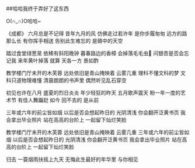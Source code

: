 ##哈哈我终于弄好了这东西

O(∩_∩)O哈哈~

《成都》
六月总是不记得
昔年九月的风
仿佛走过若许年
是你步履匆匆
远方的路那么长
有你挥手相送
告别此生难忘的
是赣中的天空

踏过食堂绿葱茏
依稀有斜阳晚钟
暮春路边的香樟
会掉落毛毛虫🐛
问银杏是否会忘记我
来年黄叶掉落
就算 天各一方 景如酢

教学楼门厅未开的木芙蓉
远处依旧是青山掩映着 
云雾几重
理科不懂文科的梦
文科只道物理难懂
清晨朗朗的书声里
偶然听见乱石穿空

初见也许在八月
盛夏的烈日炎炎
年少轻狂的昨天
五月歌声震天
盼一年一度的艺术节
有佳人舞蹁跹
如今 回不去的 是从前

三年或六年的前尘皆如烟
以后是否会想起昨日的 
光阴清浅
你会翻开泛黄书页
我会拿出毕业照片
站在高高的台阶上
一起留下灿烂笑脸

教学楼门厅未开的木芙蓉
远处依旧是青山掩映着 
云雾几重
三年或六年的前尘皆如烟
以后是否会想起昨日的 
光阴清浅
你会翻开泛黄书页
我会拿出毕业照片
站在高高的台阶上
一起留下灿烂笑脸

归去
一蓑烟雨扶摇上九天
无悔此生最好的年华里
与你相见

